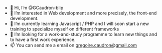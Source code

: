 - 👋 Hi, I’m @GCaudron-blip
- 👀 I’m interested in Web development and more precisely, the front-end development.
- 🌱 I’m currently learning Javascript / PHP and I will soon start a new training to specialize myself on different frameworks
- 💞️ I’m looking for a work-and-study programme to learn new things and to have a first work experience.
- 📫 You can send me a email on gregoire.caudron@gmail.com

<!---
GCaudron-blip/GCaudron-blip is a ✨ special ✨ repository because its `README.md` (this file) appears on your GitHub profile.
You can click the Preview link to take a look at your changes.
--->
